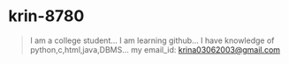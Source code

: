 # krin-8780
> I am a college student...
> I am learning github...
> I have knowledge of python,c,html,java,DBMS...
> my email_id: krina03062003@gmail.com
